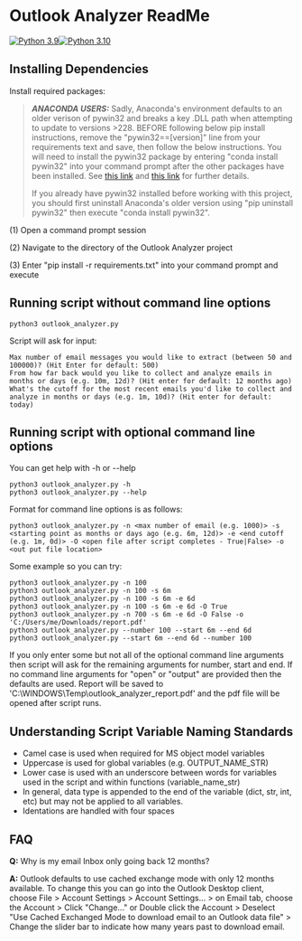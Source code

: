# Outlook Analyzer ReadMe
[![Python 3.9](https://img.shields.io/badge/python-3.9-blue.svg)](https://www.python.org/downloads/release/python-390/)[![Python 3.10](https://img.shields.io/badge/python-3.10-blue.svg)](https://www.python.org/downloads/release/python-310/)
## Installing Dependencies
Install required packages:
> **_ANACONDA USERS:_** Sadly, Anaconda's environment defaults to an older verison of pywin32 and breaks a key .DLL path when attempting to update to versions >228. BEFORE following below pip install instructions, remove the "pywin32==[version]" line from your requirements text and save, then follow the below instructions. You will need to install the pywin32 package by entering "conda install pywin32" into your command prompt after the other packages have been installed.  See [this link](https://github.com/mhammond/pywin32/issues/1865) and [this link](https://stackoverflow.com/questions/60750197/pywin32-importerror-dll-load-failed-the-specified-module-could-not-be-found) for further details. 
> 
> If you already have pywin32 installed before working with this project, you should first uninstall Anaconda's older version using "pip uninstall pywin32" then execute "conda install pywin32".
>

(1) Open a command prompt session

(2) Navigate to the directory of the Outlook Analyzer project

(3) Enter "pip install -r requirements.txt" into your command prompt and execute

## Running script without command line options
```
python3 outlook_analyzer.py
```
Script will ask for input:
```
Max number of email messages you would like to extract (between 50 and 100000)? (Hit Enter for default: 500)
From how far back would you like to collect and analyze emails in months or days (e.g. 10m, 12d)? (Hit enter for default: 12 months ago)
What's the cutoff for the most recent emails you'd like to collect and analyze in months or days (e.g. 1m, 10d)? (Hit enter for default: today)
```

## Running script with optional command line options

You can get help with -h or --help

```
python3 outlook_analyzer.py -h
python3 outlook_analyzer.py --help
```

Format for command line options is as follows:
```
python3 outlook_analyzer.py -n <max number of email (e.g. 1000)> -s <starting point as months or days ago (e.g. 6m, 12d)> -e <end cutoff (e.g. 1m, 0d)> -O <open file after script completes - True|False> -o <out put file location>
```

Some example so you can try:
```
python3 outlook_analyzer.py -n 100
python3 outlook_analyzer.py -n 100 -s 6m
python3 outlook_analyzer.py -n 100 -s 6m -e 6d
python3 outlook_analyzer.py -n 100 -s 6m -e 6d -O True
python3 outlook_analyzer.py -n 700 -s 6m -e 6d -O False -o 'C:/Users/me/Downloads/report.pdf'
python3 outlook_analyzer.py --number 100 --start 6m --end 6d
python3 outlook_analyzer.py --start 6m --end 6d --number 100

```

If you only enter some but not all of the optional command line arguments then script will ask for the remaining arguments for number, start and end. If no command line arguments for "open" or "output" are provided then the defaults are used. Report will be saved to 'C:\WINDOWS\Temp\outlook_analyzer_report.pdf' and the pdf file will be opened after script runs.

## Understanding Script Variable Naming Standards
- Camel case is used when required for MS object model variables
- Uppercase is used for global variables (e.g. OUTPUT_NAME_STR)
- Lower case is used with an underscore between words for variables used in the script and within functions (variable_name_str)
- In general, data type is appended to the end of the variable (dict, str, int, etc) but may not be applied to all variables.
- Identations are handled with four spaces

## FAQ

  **Q:** Why is my email Inbox only going back 12 months?

  **A:** Outlook defaults to use cached exchange mode with only 12 months available. To change this you can go into the Outlook Desktop client, choose File > Account Settings > Account Settings... > on Email tab, choose the Account > Click "Change..." or Double click the Account > Deselect "Use Cached Exchanged Mode to download email to an Outlook data file" > Change the slider bar to indicate how many years past to download email.
  
##
